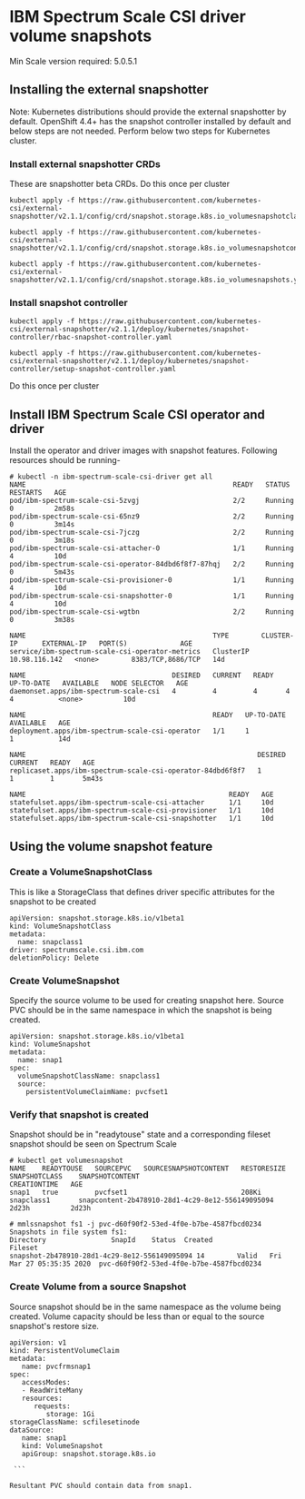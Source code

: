 # IBM Spectrum Scale CSI driver volume snapshots
Min Scale version required: 5.0.5.1

## Installing the external snapshotter
Note: Kubernetes distributions should provide the external snapshotter by default. OpenShift 4.4+ has the snapshot controller installed by default and below steps are not needed. Perform below two steps for Kubernetes cluster.

### Install external snapshotter CRDs

These are snapshotter beta CRDs. Do this once per cluster

   ```
   kubectl apply -f https://raw.githubusercontent.com/kubernetes-csi/external-snapshotter/v2.1.1/config/crd/snapshot.storage.k8s.io_volumesnapshotclasses.yaml

   kubectl apply -f https://raw.githubusercontent.com/kubernetes-csi/external-snapshotter/v2.1.1/config/crd/snapshot.storage.k8s.io_volumesnapshotcontents.yaml

   kubectl apply -f https://raw.githubusercontent.com/kubernetes-csi/external-snapshotter/v2.1.1/config/crd/snapshot.storage.k8s.io_volumesnapshots.yaml
   ```

### Install snapshot controller

   ```
   kubectl apply -f https://raw.githubusercontent.com/kubernetes-csi/external-snapshotter/v2.1.1/deploy/kubernetes/snapshot-controller/rbac-snapshot-controller.yaml

   kubectl apply -f https://raw.githubusercontent.com/kubernetes-csi/external-snapshotter/v2.1.1/deploy/kubernetes/snapshot-controller/setup-snapshot-controller.yaml
   ```

Do this once per cluster

## Install IBM Spectrum Scale CSI operator and driver

Install the operator and driver images with snapshot features. Following resources should be running-

   ```
   # kubectl -n ibm-spectrum-scale-csi-driver get all
   NAME                                                   READY   STATUS    RESTARTS   AGE
   pod/ibm-spectrum-scale-csi-5zvgj                       2/2     Running   0          2m58s
   pod/ibm-spectrum-scale-csi-65nz9                       2/2     Running   0          3m14s
   pod/ibm-spectrum-scale-csi-7jczg                       2/2     Running   0          3m18s
   pod/ibm-spectrum-scale-csi-attacher-0                  1/1     Running   4          10d
   pod/ibm-spectrum-scale-csi-operator-84dbd6f8f7-87hqj   2/2     Running   0          5m43s
   pod/ibm-spectrum-scale-csi-provisioner-0               1/1     Running   4          10d
   pod/ibm-spectrum-scale-csi-snapshotter-0               1/1     Running   4          10d
   pod/ibm-spectrum-scale-csi-wgtbn                       2/2     Running   0          3m38s

   NAME                                              TYPE        CLUSTER-IP      EXTERNAL-IP   PORT(S)             AGE
   service/ibm-spectrum-scale-csi-operator-metrics   ClusterIP   10.98.116.142   <none>        8383/TCP,8686/TCP   14d

   NAME                                    DESIRED   CURRENT   READY   UP-TO-DATE   AVAILABLE   NODE SELECTOR   AGE
   daemonset.apps/ibm-spectrum-scale-csi   4         4         4       4            4           <none>          10d

   NAME                                              READY   UP-TO-DATE   AVAILABLE   AGE
   deployment.apps/ibm-spectrum-scale-csi-operator   1/1     1            1           14d

   NAME                                                         DESIRED   CURRENT   READY   AGE
   replicaset.apps/ibm-spectrum-scale-csi-operator-84dbd6f8f7   1         1         1       5m43s

   NAME                                                  READY   AGE
   statefulset.apps/ibm-spectrum-scale-csi-attacher      1/1     10d
   statefulset.apps/ibm-spectrum-scale-csi-provisioner   1/1     10d
   statefulset.apps/ibm-spectrum-scale-csi-snapshotter   1/1     10d

   ```

## Using the volume snapshot feature

### Create a VolumeSnapshotClass
This is like a StorageClass that defines driver specific attributes for the snapshot to be created

   ```
   apiVersion: snapshot.storage.k8s.io/v1beta1
   kind: VolumeSnapshotClass
   metadata:
     name: snapclass1
   driver: spectrumscale.csi.ibm.com
   deletionPolicy: Delete
   ```

### Create VolumeSnapshot
Specify the source volume to be used for creating snapshot here. Source PVC should be in the same namespace in which the snapshot is being created.

   ```
   apiVersion: snapshot.storage.k8s.io/v1beta1
   kind: VolumeSnapshot
   metadata:
     name: snap1
   spec:
     volumeSnapshotClassName: snapclass1
     source:
       persistentVolumeClaimName: pvcfset1

   ```

### Verify that snapshot is created
Snapshot should be in "readytouse" state and a corresponding fileset snapshot should be seen on Spectrum Scale

   ```
   # kubectl get volumesnapshot
   NAME    READYTOUSE   SOURCEPVC   SOURCESNAPSHOTCONTENT   RESTORESIZE   SNAPSHOTCLASS    SNAPSHOTCONTENT                                    CREATIONTIME   AGE
snap1   true         pvcfset1                            208Ki             snapclass1       snapcontent-2b478910-28d1-4c29-8e12-556149095094   2d23h          2d23h

   # mmlssnapshot fs1 -j pvc-d60f90f2-53ed-4f0e-b7be-4587fbcd0234
   Snapshots in file system fs1:
   Directory                SnapId    Status  Created                   Fileset
   snapshot-2b478910-28d1-4c29-8e12-556149095094 14        Valid   Fri Mar 27 05:35:35 2020  pvc-d60f90f2-53ed-4f0e-b7be-4587fbcd0234

   ```

### Create Volume from a source Snapshot
Source snapshot should be in the same namespace as the volume being created. Volume capacity should be less than or equal to the source snapshot's restore size.

   ```
   apiVersion: v1
   kind: PersistentVolumeClaim
   metadata:
      name: pvcfrmsnap1
   spec:
      accessModes:
      - ReadWriteMany
      resources:
         requests:
            storage: 1Gi
   storageClassName: scfilesetinode
   dataSource:
      name: snap1
      kind: VolumeSnapshot
      apiGroup: snapshot.storage.k8s.io

    ```

Resultant PVC should contain data from snap1.